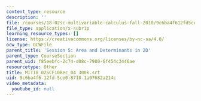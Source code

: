 ```yaml
---
content_type: resource
description: ''
file: /courses/18-02sc-multivariable-calculus-fall-2010/9c6ba4f612fd5ce087101a07682a214c_MIT18_02SCF10Rec_04_300k.vtt
file_type: application/x-subrip
learning_resource_types: []
license: https://creativecommons.org/licenses/by-nc-sa/4.0/
ocw_type: OCWFile
parent_title: 'Session 5: Area and Determinants in 2D'
parent_type: CourseSection
parent_uid: f85eebfc-2c74-d08c-7980-6f454c3446ae
resourcetype: Other
title: MIT18_02SCF10Rec_04_300k.srt
uid: 9c6ba4f6-12fd-5ce0-8710-1a07682a214c
video_metadata:
  youtube_id: null
---
```


